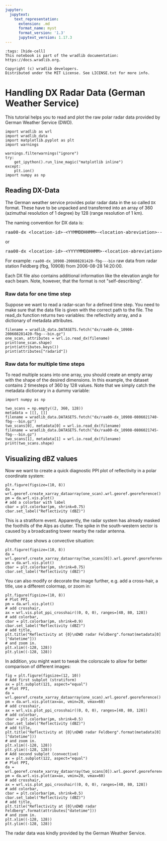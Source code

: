 ```yaml
---
jupyter:
  jupytext:
    text_representation:
      extension: .md
      format_name: myst
      format_version: '1.3'
      jupytext_version: 1.17.3
---
```


```{raw-cell}
:tags: [hide-cell]
This notebook is part of the wradlib documentation: https://docs.wradlib.org.

Copyright (c) wradlib developers.
Distributed under the MIT License. See LICENSE.txt for more info.
```

# Handling DX Radar Data (German Weather Service)


This tutorial helps you to read and plot the raw polar radar data provided by German Weather Service (DWD).

```{code-cell} python
import wradlib as wrl
import wradlib_data
import matplotlib.pyplot as plt
import warnings

warnings.filterwarnings("ignore")
try:
    get_ipython().run_line_magic("matplotlib inline")
except:
    plt.ion()
import numpy as np
```

## Reading DX-Data


The German weather service provides polar radar data in the so called ``DX`` format.
These have to be unpacked and transferred into an array of 360 (azimuthal resolution of 1 degree) by 128 (range resolution of 1 km).

The naming convention for DX data is:
<pre>raa00-dx_&lt;location-id&gt;-&lt;YYMMDDHHMM&gt;-&lt;location-abreviation&gt;---bin</pre> or <pre>raa00-dx_&lt;location-id&gt;-&lt;YYYYMMDDHHMM&gt;-&lt;location-abreviation&gt;---bin</pre>
For example: ``raa00-dx_10908-200608281420-fbg---bin`` raw data from radar station Feldberg (fbg, 10908) from 2006-08-28 14:20:00.

Each DX file also contains additional information like the elevation angle for each beam. Note, however, that the format is not "self-describing".


### Raw data for one time step


Suppose we want to read a radar-scan for a defined time step. You need to make sure that the data file is given with the correct path to the file. The read_dx function returns two variables: the reflectivity array, and a dictionary of metadata attributes.

```{code-cell} python
filename = wradlib_data.DATASETS.fetch("dx/raa00-dx_10908-200608281420-fbg---bin.gz")
one_scan, attributes = wrl.io.read_dx(filename)
print(one_scan.shape)
print(attributes.keys())
print(attributes["radarid"])
```

### Raw data for multiple time steps


To read multiple scans into one array, you should create an empty array with the shape of the desired dimensions.
In this example, the dataset contains 2 timesteps of 360 by 128 values. Note that we simply catch the metadata dictionary
in a dummy variable:

```{code-cell} python
import numpy as np

two_scans = np.empty((2, 360, 128))
metadata = [[], []]
filename = wradlib_data.DATASETS.fetch("dx/raa00-dx_10908-0806021740-fbg---bin.gz")
two_scans[0], metadata[0] = wrl.io.read_dx(filename)
filename = wradlib_data.DATASETS.fetch("dx/raa00-dx_10908-0806021745-fbg---bin.gz")
two_scans[1], metadata[1] = wrl.io.read_dx(filename)
print(two_scans.shape)
```

## Visualizing dBZ values


Now we want to create a quick diagnostic PPI plot of reflectivity in a polar coordinate system:

```{code-cell} python
plt.figure(figsize=(10, 8))
da = wrl.georef.create_xarray_dataarray(one_scan).wrl.georef.georeference()
pm = da.wrl.vis.plot()
# add a colorbar with label
cbar = plt.colorbar(pm, shrink=0.75)
cbar.set_label("Reflectivity (dBZ)")
```

This is a stratiform event. Apparently, the radar system has already masked the foothills of the Alps as clutter.
The spike in the south-western sector is caused by a broadcasting tower nearby the radar antenna.

Another case shows a convective situation:

```{code-cell} python
plt.figure(figsize=(10, 8))
da = wrl.georef.create_xarray_dataarray(two_scans[0]).wrl.georef.georeference()
pm = da.wrl.vis.plot()
cbar = plt.colorbar(pm, shrink=0.75)
cbar.set_label("Reflectivity (dBZ)")
```

You can also modify or decorate the image further, e.g. add a cross-hair, a title, use a different colormap, or zoom in:

```{code-cell} python
plt.figure(figsize=(10, 8))
# Plot PPI,
pm = da.wrl.vis.plot()
# add crosshair,
ax = wrl.vis.plot_ppi_crosshair((0, 0, 0), ranges=[40, 80, 128])
# add colorbar,
cbar = plt.colorbar(pm, shrink=0.9)
cbar.set_label("Reflectivity (dBZ)")
# add title,
plt.title("Reflectivity at {0}\nDWD radar Feldberg".format(metadata[0]["datetime"]))
# and zoom in.
plt.xlim((-128, 128))
plt.ylim((-128, 128))
```

In addition, you might want to tweak the colorscale to allow for better comparison of different images:

```{code-cell} python
fig = plt.figure(figsize=(12, 10))
# Add first subplot (stratiform)
ax = plt.subplot(121, aspect="equal")
# Plot PPI,
da = wrl.georef.create_xarray_dataarray(one_scan).wrl.georef.georeference()
pm = da.wrl.vis.plot(ax=ax, vmin=20, vmax=60)
# add crosshair,
ax = wrl.vis.plot_ppi_crosshair((0, 0, 0), ranges=[40, 80, 128])
# add colorbar,
cbar = plt.colorbar(pm, shrink=0.5)
cbar.set_label("Reflectivity (dBZ)")
# add title,
plt.title("Reflectivity at {0}\nDWD radar Feldberg".format(metadata[0]["datetime"]))
# and zoom in.
plt.xlim((-128, 128))
plt.ylim((-128, 128))
# Add second subplot (convective)
ax = plt.subplot(122, aspect="equal")
# Plot PPI,
da = wrl.georef.create_xarray_dataarray(two_scans[0]).wrl.georef.georeference()
pm = da.wrl.vis.plot(ax=ax, vmin=20, vmax=60)
# add crosshair,
ax = wrl.vis.plot_ppi_crosshair((0, 0, 0), ranges=[40, 80, 128])
# add colorbar,
cbar = plt.colorbar(pm, shrink=0.5)
cbar.set_label("Reflectivity (dBZ)")
# add title,
plt.title("Reflectivity at {0}\nDWD radar Feldberg".format(attributes["datetime"]))
# and zoom in.
plt.xlim((-128, 128))
plt.ylim((-128, 128))
```

The radar data was kindly provided by the German Weather Service.
